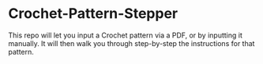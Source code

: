 # Crochet-Pattern-Stepper
This repo will let you input a Crochet pattern via a PDF, or by inputting it manually. It will then walk you through step-by-step the instructions for that pattern.
